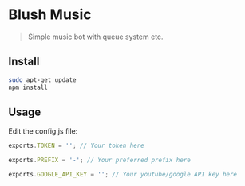 # Blush Music
> Simple music bot with queue system etc.

## Install

```bash
sudo apt-get update
npm install
```

## Usage

Edit the config.js file:

```js
exports.TOKEN = ''; // Your token here

exports.PREFIX = '-'; // Your preferred prefix here

exports.GOOGLE_API_KEY = ''; // Your youtube/google API key here
```

